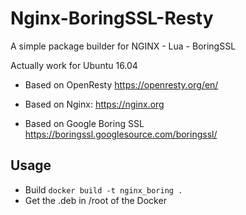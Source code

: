 # Nginx-BoringSSL-Resty
A simple package builder for NGINX - Lua - BoringSSL

Actually work for Ubuntu 16.04

- Based on OpenResty
  https://openresty.org/en/

- Based on Nginx:
  https://nginx.org
  
- Based on Google Boring SSL
  https://boringssl.googlesource.com/boringssl/
  
## Usage
  
- Build `docker build -t nginx_boring .`
- Get the .deb in /root of the Docker
